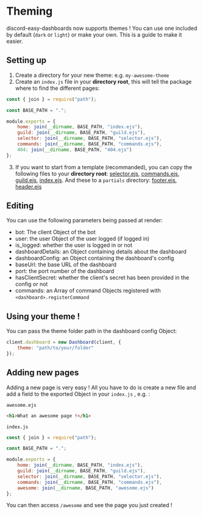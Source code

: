 # Theming
discord-easy-dashboards now supports themes !
You can use one included by default (`dark` or `light`) or make your own. This is a guide to make it easier.

## Setting up
1. Create a directory for your new theme: e.g. `my-awesome-theme`
2. Create an `index.js` file in your **directory root**, this will tell the package where to find the different pages:
```js
const { join } = require("path");

const BASE_PATH = ".";

module.exports = {
    home: join(__dirname, BASE_PATH, "index.ejs"),
    guild: join(__dirname, BASE_PATH, "guild.ejs"),
    selector: join(__dirname, BASE_PATH, "selector.ejs"),
    commands: join(__dirname, BASE_PATH, "commands.ejs"),
    404: join(__dirname, BASE_PATH, "404.ejs")
};
```
3. If you want to start from a template (recommanded), you can copy the following files to your **directory root**: [selector.ejs](https://github.com/SimonLeclere/discord-easy-dashboard/blob/master/views/selector.ejs), [commands.ejs](https://github.com/SimonLeclere/discord-easy-dashboard/blob/master/views/commands.ejs), [guild.ejs](https://github.com/SimonLeclere/discord-easy-dashboard/blob/master/views/guild.ejs), [index.ejs](https://github.com/SimonLeclere/discord-easy-dashboard/blob/master/views/index.ejs).
And these to a `partials` directory: [footer.ejs](https://github.com/SimonLeclere/discord-easy-dashboard/blob/master/views/partials/footer.ejs), [header.ejs](https://github.com/SimonLeclere/discord-easy-dashboard/blob/master/views/partials/header.ejs)

## Editing

You can use the following parameters being passed at render:
- bot: The client Object of the bot
- user: the user Object of the user logged (if logged in)
- is_logged: whether the user is logged in or not
- dashboardDetails: an Object containing details about the dashboard
- dashboardConfig: an Object containing the dashboard's config
- baseUrl: the base URL of the dashboard
- port: the port number of the dashboard
- hasClientSecret: whether the client's secret has been provided in the config or not
- commands: an Array of command Objects registered with `<dashboard>.registerCommand`

## Using your theme !

You can pass the theme folder path in the dashboard config Object:

```js
client.dashboard = new Dashboard(client, {
    theme: "path/to/your/folder"
});
```

## Adding new pages
Adding a new page is very easy !
All you have to do is create a new file and add a field to the exported Object in your `index.js` , e.g. :

`awesome.ejs`
```html
<h1>What an awesome page !</h1>
```

`index.js`
```js
const { join } = require("path");

const BASE_PATH = ".";

module.exports = {
    home: join(__dirname, BASE_PATH, "index.ejs"),
    guild: join(__dirname, BASE_PATH, "guild.ejs"),
    selector: join(__dirname, BASE_PATH, "selector.ejs"),
    commands: join(__dirname, BASE_PATH, "commands.ejs"),
    awesome: join(__dirname, BASE_PATH, "awesome.ejs") 
};
```

You can then access `/awesome` and see the page you just created !